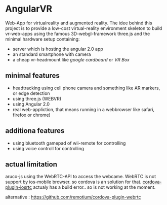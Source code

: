 # AngularVR
Web-App for virtualreality and augmented reality. The idee behind this project is to provide  a low-cost virtual-reality environment skeleton to build vr-web-apps using the famous 3D-webgl-framework three.js and the minimal hardware setup containing:

- server which is hosting the angular 2.0 app
- an standard smartphone with camera
- a cheap vr-headmount  like *google cardboard* or *VR Box*



## minimal features

- headtracking using cell phone camera and something like AR markers, or edge detection
- using three.js (WEBVR)
- using Angular 2.0
- real web-appliction, that means running in a webbrowser like safari, firefox or chrome)

## additiona features

- using bluetooth gamepad of wii-remote for controlling
- using voice controll for controlling

## actual limitation

aruco-js using the WebRTC-API to access the webcame. WebRTC is not support by ios-mobile browser.
so cordova is an solution for that. [cordova-plugin-iosrtc](https://github.com/eface2face/cordova-plugin-iosrtc) actualy has a build error.. so is not working at the moment.

alternative : https://github.com/remotium/cordova-plugin-webrtc
